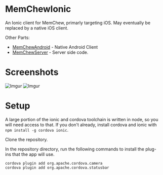 # MemChewIonic
An Ionic client for MemChew, primarly targeting iOS. May eventually be replaced by a native iOS client.

Other Parts:
- [MemChewAndroid](https://github.com/rameshvarun/MemChewAndroid) - Native Android Client
- [MemChewServer](https://github.com/rameshvarun/MemChewServer) - Server side code.

# Screenshots

![Imgur](http://i.imgur.com/BpuSE3s.jpg)
![Imgur](http://i.imgur.com/oxIYY1z.jpg)

# Setup
A large portion of the ionic and cordova toolchain is written in node,
so you will need access to that. If you don't already, install cordova and ionic
with `npm install -g cordova ionic`.

Clone the repository.

In the repository directory, run the following commands to install the plug-ins that the app will use.
```
cordova plugin add org.apache.cordova.camera
cordova plugin add org.apache.cordova.statusbar
```
